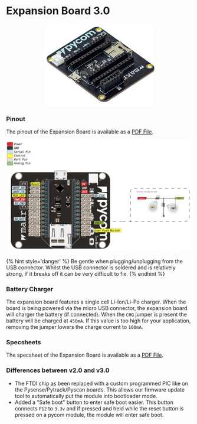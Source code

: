 # Expansion Board 3.0

<p align="center"><img src ="/img/expansion3.png" width="300"></p>

### Pinout

The pinout of the Expansion Board is available as a <a href="../downloads/expansion3-pinout.pdf" target="_blank">PDF File</a>.

<a href="../downloads/expansion3-pinout.pdf" target="_blank" align="center"><img src ="../../../img/expansion3-pinout.png"></a>

{% hint style='danger' %}
Be gentle when plugging/unplugging from the USB connector. Whilst the USB connector is soldered and is relatively strong, if it breaks off it can be very difficult to fix.
{% endhint %}

### Battery Charger

The expansion board features a single cell Li-Ion/Li-Po charger. When the board is being powered via the micro USB connector, the expansion board will charger the battery (if connected). When the `CHG` jumper is present the battery will be charged at `450mA`. If this value is too high for your application, removing the jumper lowers the charge current to `100mA`.

### Specsheets

The specsheet of the Expansion Board is available as a <a href="../downloads/expansion3-specsheet.pdf" target="_blank">PDF File</a>.

### Differences between v2.0 and v3.0

 - The FTDI chip as been replaced with a custom programmed PIC like on the
   Pysense/Pytrack/Pyscan boards. This allows our firmware update tool to
   automatically put the module into bootloader mode.
 - Added a "Safe boot" button to enter safe boot easier. This button connects
   `P12` to `3.3v` and if pressed and held while the reset button is pressed on
  a pycom module, the module will enter safe boot.
